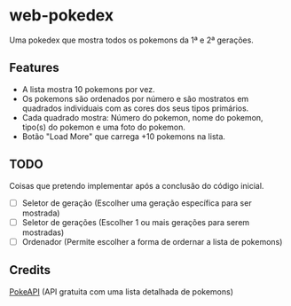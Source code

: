 # web-pokedex
Uma pokedex que mostra todos os pokemons da 1ª e 2ª gerações.

## Features
- A lista mostra 10 pokemons por vez.
- Os pokemons são ordenados por número e são mostratos em quadrados individuais com as cores dos seus tipos primários.
- Cada quadrado mostra: Número do pokemon, nome do pokemon, tipo(s) do pokemon e uma foto do pokemon.
- Botão "Load More" que carrega +10 pokemons na lista.

## TODO
Coisas que pretendo implementar após a conclusão do código inicial.
- [ ] Seletor de geração (Escolher uma geração específica para ser mostrada)
- [ ] Seletor de gerações (Escolher 1 ou mais gerações para serem mostradas)
- [ ] Ordenador (Permite escolher a forma de ordernar a lista de pokemons)

## Credits
[PokeAPI](https://pokeapi.co/) (API gratuita com uma lista detalhada de pokemons)
